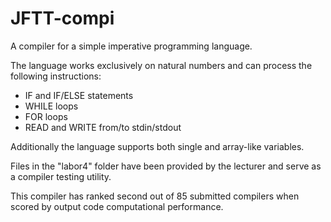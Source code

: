 # JFTT-compi
A compiler for a simple imperative programming language.

The language works exclusively on natural numbers and can process the following instructions:
* IF and IF/ELSE statements
* WHILE loops
* FOR loops
* READ and WRITE from/to stdin/stdout

Additionally the language supports both single and array-like variables.

Files in the "labor4" folder have been provided by the lecturer and serve as a compiler testing utility.


This compiler has ranked second out of 85 submitted compilers when scored by output code computational performance.
